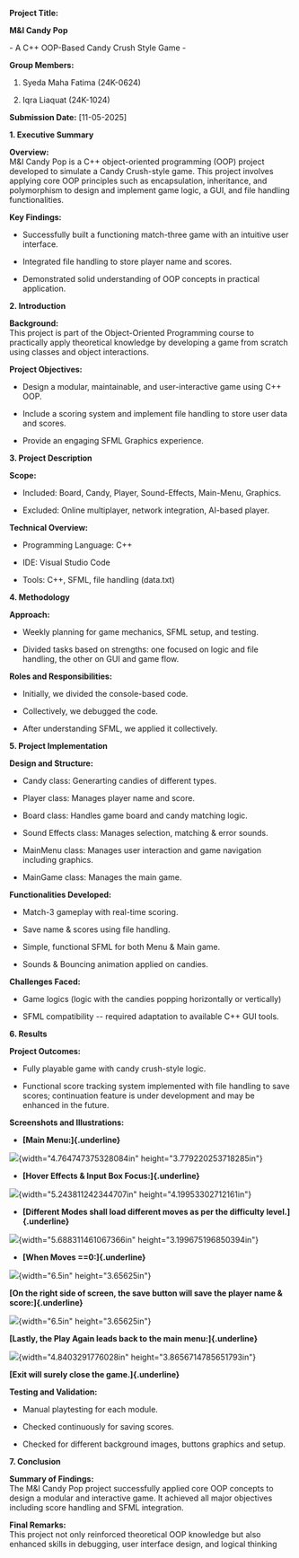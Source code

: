 **Project Title:**

**M&I Candy Pop**

\- A C++ OOP-Based Candy Crush Style Game -

**Group Members:**

1.  Syeda Maha Fatima (24K-0624)

2.  Iqra Liaquat (24K-1024)

**Submission Date:** \[11-05-2025\]

**1. Executive Summary**

**Overview:**  
M&I Candy Pop is a C++ object-oriented programming (OOP) project
developed to simulate a Candy Crush-style game. This project involves
applying core OOP principles such as encapsulation, inheritance, and
polymorphism to design and implement game logic, a GUI, and file
handling functionalities.

**Key Findings:**

- Successfully built a functioning match-three game with an intuitive
  user interface.

- Integrated file handling to store player name and scores.

- Demonstrated solid understanding of OOP concepts in practical
  application.

**2. Introduction**

**Background:**  
This project is part of the Object-Oriented Programming course to
practically apply theoretical knowledge by developing a game from
scratch using classes and object interactions.

**Project Objectives:**

- Design a modular, maintainable, and user-interactive game using C++
  OOP.

- Include a scoring system and implement file handling to store user
  data and scores.

- Provide an engaging SFML Graphics experience.

**3. Project Description**

**Scope:**

- Included: Board, Candy, Player, Sound-Effects, Main-Menu, Graphics.

- Excluded: Online multiplayer, network integration, AI-based player.

**Technical Overview:**

- Programming Language: C++

- IDE: Visual Studio Code

- Tools: C++, SFML, file handling (data.txt)

**4. Methodology**

**Approach:**

- Weekly planning for game mechanics, SFML setup, and testing.

- Divided tasks based on strengths: one focused on logic and file
  handling, the other on GUI and game flow.

**Roles and Responsibilities:**

- Initially, we divided the console-based code.

- Collectively, we debugged the code.

- After understanding SFML, we applied it collectively.

**5. Project Implementation**

**Design and Structure:**

- Candy class: Generarting candies of different types.

- Player class: Manages player name and score.

- Board class: Handles game board and candy matching logic.

- Sound Effects class: Manages selection, matching & error sounds.

- MainMenu class: Manages user interaction and game navigation including
  graphics.

- MainGame class: Manages the main game.

**Functionalities Developed:**

- Match-3 gameplay with real-time scoring.

- Save name & scores using file handling.

- Simple, functional SFML for both Menu & Main game.

- Sounds & Bouncing animation applied on candies.

**Challenges Faced:**

- Game logics (logic with the candies popping horizontally or
  vertically)

- SFML compatibility -- required adaptation to available C++ GUI tools.

**6. Results**

**Project Outcomes:**

- Fully playable game with candy crush-style logic.

- Functional score tracking system implemented with file handling to
  save scores; continuation feature is under development and may be
  enhanced in the future.

**Screenshots and Illustrations:**

- **[Main Menu:]{.underline}**

![](media/image1.png){width="4.764747375328084in"
height="3.779220253718285in"}

- **[Hover Effects & Input Box Focus:]{.underline}**

![](media/image2.png){width="5.243811242344707in"
height="4.19953302712161in"}

- **[Different Modes shall load different moves as per the difficulty
  level.]{.underline}**

![](media/image3.png){width="5.688311461067366in"
height="3.199675196850394in"}

- **[When Moves ==0:]{.underline}**

![](media/image4.png){width="6.5in" height="3.65625in"}

**[On the right side of screen, the save button will save the player
name & score:]{.underline}**

![](media/image5.png){width="6.5in" height="3.65625in"}

**[Lastly, the Play Again leads back to the main menu:]{.underline}**

![](media/image6.png){width="4.8403291776028in"
height="3.8656714785651793in"}

**[Exit will surely close the game.]{.underline}**

**Testing and Validation:**

- Manual playtesting for each module.

- Checked continuously for saving scores.

- Checked for different background images, buttons graphics and setup.

**7. Conclusion**

**Summary of Findings:**  
The M&I Candy Pop project successfully applied core OOP concepts to
design a modular and interactive game. It achieved all major objectives
including score handling and SFML integration.

**Final Remarks:**  
This project not only reinforced theoretical OOP knowledge but also
enhanced skills in debugging, user interface design, and logical
thinking

